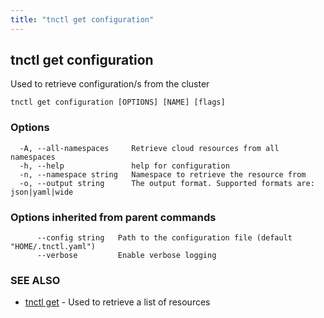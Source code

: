 ```yaml
---
title: "tnctl get configuration"
---
```

## tnctl get configuration

Used to retrieve configuration/s from the cluster

```
tnctl get configuration [OPTIONS] [NAME] [flags]
```

### Options

```
  -A, --all-namespaces     Retrieve cloud resources from all namespaces
  -h, --help               help for configuration
  -n, --namespace string   Namespace to retrieve the resource from
  -o, --output string      The output format. Supported formats are: json|yaml|wide
```

### Options inherited from parent commands

```
      --config string   Path to the configuration file (default "HOME/.tnctl.yaml")
      --verbose         Enable verbose logging
```

### SEE ALSO

* [tnctl get](../tnctl_get)	 - Used to retrieve a list of resources


